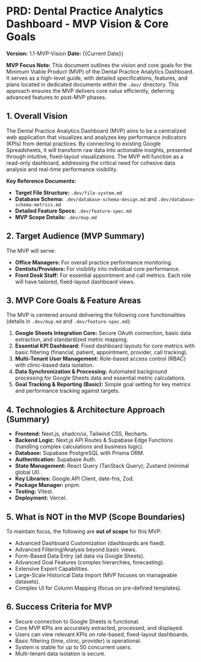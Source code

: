 # PRD: Dental Practice Analytics Dashboard - MVP Vision & Core Goals

**Version:** 1.1-MVP-Vision
**Date:** {{Current Date}}

**MVP Focus Note:**
This document outlines the vision and core goals for the Minimum Viable Product (MVP) of the Dental Practice Analytics Dashboard. It serves as a high-level guide, with detailed specifications, features, and plans located in dedicated documents within the `.dev/` directory. This approach ensures the MVP delivers core value efficiently, deferring advanced features to post-MVP phases.

## 1. Overall Vision

The Dental Practice Analytics Dashboard (MVP) aims to be a centralized web application that visualizes and analyzes key performance indicators (KPIs) from dental practices. By connecting to existing Google Spreadsheets, it will transform raw data into actionable insights, presented through intuitive, fixed-layout visualizations. The MVP will function as a read-only dashboard, addressing the critical need for cohesive data analysis and real-time performance visibility.

**Key Reference Documents:**
*   **Target File Structure:** `.dev/file-system.md`
*   **Database Schema:** `.dev/database-schema-design.md` and `.dev/database-schema-metrics.md`
*   **Detailed Feature Specs:** `.dev/feature-spec.md`
*   **MVP Scope Details:** `.dev/mvp.md`

## 2. Target Audience (MVP Summary)

The MVP will serve:
*   **Office Managers:** For overall practice performance monitoring.
*   **Dentists/Providers:** For visibility into individual core performance.
*   **Front Desk Staff:** For essential appointment and call metrics.
Each role will have tailored, fixed-layout dashboard views.

## 3. MVP Core Goals & Feature Areas

The MVP is centered around delivering the following core functionalities (details in `.dev/mvp.md` and `.dev/feature-spec.md`):

1.  **Google Sheets Integration Core:** Secure OAuth connection, basic data extraction, and standardized metric mapping.
2.  **Essential KPI Dashboard:** Fixed dashboard layouts for core metrics with basic filtering (financial, patient, appointment, provider, call tracking).
3.  **Multi-Tenant User Management:** Role-based access control (RBAC) with clinic-based data isolation.
4.  **Data Synchronization & Processing:** Automated background processing for Google Sheets data and essential metric calculations.
5.  **Goal Tracking & Reporting (Basic):** Simple goal setting for key metrics and performance tracking against targets.

## 4. Technologies & Architecture Approach (Summary)

*   **Frontend:** Next.js, shadcn/ui, Tailwind CSS, Recharts.
*   **Backend Logic:** Next.js API Routes & Supabase Edge Functions (handling complex calculations and business logic).
*   **Database:** Supabase PostgreSQL with Prisma ORM.
*   **Authentication:** Supabase Auth.
*   **State Management:** React Query (TanStack Query); Zustand (minimal global UI).
*   **Key Libraries:** Google API Client, date-fns, Zod.
*   **Package Manager:** pnpm.
*   **Testing:** Vitest.
*   **Deployment:** Vercel.

## 5. What is NOT in the MVP (Scope Boundaries)

To maintain focus, the following are **out of scope** for this MVP:
*   Advanced Dashboard Customization (dashboards are fixed).
*   Advanced Filtering/Analysis beyond basic views.
*   Form-Based Data Entry (all data via Google Sheets).
*   Advanced Goal Features (complex hierarchies, forecasting).
*   Extensive Export Capabilities.
*   Large-Scale Historical Data Import (MVP focuses on manageable datasets).
*   Complex UI for Column Mapping (focus on pre-defined templates).

## 6. Success Criteria for MVP

*   Secure connection to Google Sheets is functional.
*   Core MVP KPIs are accurately extracted, processed, and displayed.
*   Users can view relevant KPIs on role-based, fixed-layout dashboards.
*   Basic filtering (time, clinic, provider) is operational.
*   System is stable for up to 50 concurrent users.
*   Multi-tenant data isolation is secure. 